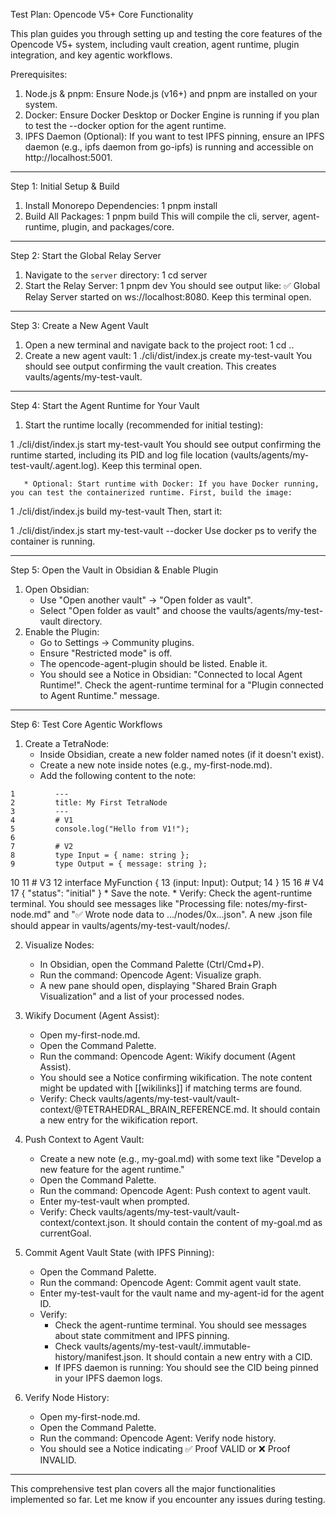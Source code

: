 Test Plan: Opencode V5+ Core Functionality

  This plan guides you through setting up and testing the core features of the Opencode V5+ system, including vault creation, agent runtime, plugin 
  integration, and key agentic workflows.

  Prerequisites:

   1. Node.js & pnpm: Ensure Node.js (v16+) and pnpm are installed on your system.
   2. Docker: Ensure Docker Desktop or Docker Engine is running if you plan to test the --docker option for the agent runtime.
   3. IPFS Daemon (Optional): If you want to test IPFS pinning, ensure an IPFS daemon (e.g., ipfs daemon from go-ipfs) is running and accessible on 
      http://localhost:5001.

  ---

  Step 1: Initial Setup & Build

   1. Install Monorepo Dependencies:
   1     pnpm install
   2. Build All Packages:
   1     pnpm build
      This will compile the cli, server, agent-runtime, plugin, and packages/core.

  ---

  Step 2: Start the Global Relay Server

   1. Navigate to the `server` directory:
   1     cd server
   2. Start the Relay Server:
   1     pnpm dev
      You should see output like: ✅ Global Relay Server started on ws://localhost:8080. Keep this terminal open.

  ---

  Step 3: Create a New Agent Vault

   1. Open a new terminal and navigate back to the project root:
   1     cd ..
   2. Create a new agent vault:
   1     ./cli/dist/index.js create my-test-vault
      You should see output confirming the vault creation. This creates vaults/agents/my-test-vault.

  ---

  Step 4: Start the Agent Runtime for Your Vault

   1. Start the runtime locally (recommended for initial testing):

   1     ./cli/dist/index.js start my-test-vault
      You should see output confirming the runtime started, including its PID and log file location (vaults/agents/my-test-vault/.agent.log). Keep this 
  terminal open.

       * Optional: Start runtime with Docker: If you have Docker running, you can test the containerized runtime. First, build the image:
   1         ./cli/dist/index.js build my-test-vault
          Then, start it:

   1         ./cli/dist/index.js start my-test-vault --docker
          Use docker ps to verify the container is running.

  ---

  Step 5: Open the Vault in Obsidian & Enable Plugin

   1. Open Obsidian:
       * Use "Open another vault" -> "Open folder as vault".
       * Select "Open folder as vault" and choose the vaults/agents/my-test-vault directory.
   2. Enable the Plugin:
       * Go to Settings -> Community plugins.
       * Ensure "Restricted mode" is off.
       * The opencode-agent-plugin should be listed. Enable it.
       * You should see a Notice in Obsidian: "Connected to local Agent Runtime!". Check the agent-runtime terminal for a "Plugin connected to Agent Runtime." 
         message.

  ---

  Step 6: Test Core Agentic Workflows

   1. Create a TetraNode:
       * Inside Obsidian, create a new folder named notes (if it doesn't exist).
       * Create a new note inside notes (e.g., my-first-node.md).
       * Add the following content to the note:

    1         ---
    2         title: My First TetraNode
    3         ---
    4         # V1
    5         console.log("Hello from V1!");
    6 
    7         # V2
    8         type Input = { name: string };
    9         type Output = { message: string };
   10 
   11         # V3
   12         interface MyFunction {
   13           (input: Input): Output;
   14         }
   15 
   16         # V4
   17         { "status": "initial" }
       * Save the note.
       * Verify: Check the agent-runtime terminal. You should see messages like "Processing file: notes/my-first-node.md" and "✅ Wrote node data to 
         .../nodes/0x...json". A new .json file should appear in vaults/agents/my-test-vault/nodes/.

   2. Visualize Nodes:
       * In Obsidian, open the Command Palette (Ctrl/Cmd+P).
       * Run the command: Opencode Agent: Visualize graph.
       * A new pane should open, displaying "Shared Brain Graph Visualization" and a list of your processed nodes.

   3. Wikify Document (Agent Assist):
       * Open my-first-node.md.
       * Open the Command Palette.
       * Run the command: Opencode Agent: Wikify document (Agent Assist).
       * You should see a Notice confirming wikification. The note content might be updated with [[wikilinks]] if matching terms are found.
       * Verify: Check vaults/agents/my-test-vault/vault-context/@TETRAHEDRAL_BRAIN_REFERENCE.md. It should contain a new entry for the wikification report.

   4. Push Context to Agent Vault:
       * Create a new note (e.g., my-goal.md) with some text like "Develop a new feature for the agent runtime."
       * Open the Command Palette.
       * Run the command: Opencode Agent: Push context to agent vault.
       * Enter my-test-vault when prompted.
       * Verify: Check vaults/agents/my-test-vault/vault-context/context.json. It should contain the content of my-goal.md as currentGoal.

   5. Commit Agent Vault State (with IPFS Pinning):
       * Open the Command Palette.
       * Run the command: Opencode Agent: Commit agent vault state.
       * Enter my-test-vault for the vault name and my-agent-id for the agent ID.
       * Verify:
           * Check the agent-runtime terminal. You should see messages about state commitment and IPFS pinning.
           * Check vaults/agents/my-test-vault/.immutable-history/manifest.json. It should contain a new entry with a CID.
           * If IPFS daemon is running: You should see the CID being pinned in your IPFS daemon logs.

   6. Verify Node History:
       * Open my-first-node.md.
       * Open the Command Palette.
       * Run the command: Opencode Agent: Verify node history.
       * You should see a Notice indicating ✅ Proof VALID or ❌ Proof INVALID.

  ---

  This comprehensive test plan covers all the major functionalities implemented so far. Let me know if you encounter any issues during testing.